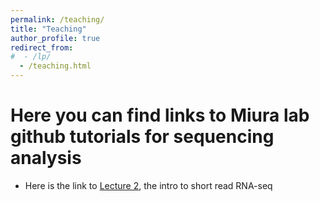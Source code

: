 ```yaml
---
permalink: /teaching/
title: "Teaching"
author_profile: true
redirect_from: 
#  - /lp/
  - /teaching.html
---
```

# Here you can find links to Miura lab github tutorials for sequencing analysis

* Here is the link to [Lecture 2](https://uconnmiura.github.io/comp_camp/lectures/lecture_2.html), the intro to short read RNA-seq
